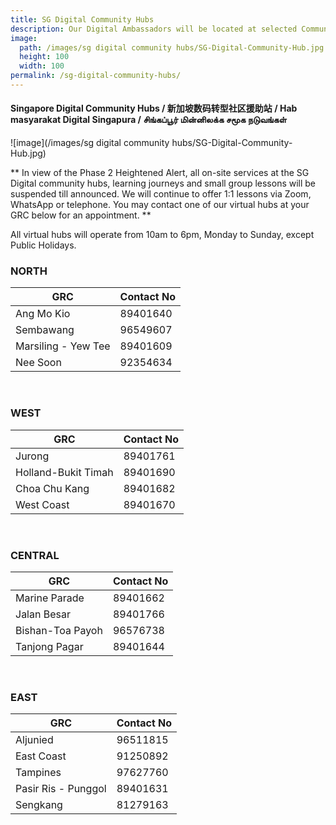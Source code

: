 ```yaml
---
title: SG Digital Community Hubs
description: Our Digital Ambassadors will be located at selected Community Clubs/Centres and Public Libraries, ready to provide 1-to-1 guidance on a customised package tailored to equip you for a digital life.
image:
  path: /images/sg digital community hubs/SG-Digital-Community-Hub.jpg
  height: 100
  width: 100
permalink: /sg-digital-community-hubs/
---
```


#### Singapore Digital Community Hubs / 新加坡数码转型社区援助站 / Hab masyarakat Digital Singapura / சிங்கப்பூர் மின்னிலக்க சமூக நடுவங்கள்

![image](/images/sg digital community hubs/SG-Digital-Community-Hub.jpg)

** In view of the Phase 2 Heightened Alert, all on-site services at the SG Digital community hubs, learning journeys and small group lessons will be suspended till announced. We will continue to offer 1:1 lessons via Zoom, WhatsApp or telephone. You may contact one of our virtual hubs at your GRC below for an appointment. **

All virtual hubs will operate from 10am to 6pm, Monday to Sunday, except Public Holidays.

### NORTH

| GRC | Contact No |
| ------------- | ------------- |
|Ang Mo Kio |	89401640 |
| Sembawang |	96549607 |
| Marsiling - Yew Tee |	89401609 |
| Nee Soon |	92354634 |

<br>

### WEST
| GRC |	Contact No |
| ------------- | ------------- |
| Jurong	| 89401761 |
| Holland-Bukit Timah |	89401690 |
| Choa Chu Kang |	89401682 |
| West Coast | 89401670 |

<br>

### CENTRAL
| GRC |	Contact No |
| ------------- | ------------- |
| Marine Parade |	89401662 |
| Jalan Besar	| 89401766 |
| Bishan-Toa Payoh	| 96576738 |
| Tanjong Pagar |	89401644 |

<br>

### EAST
| GRC	| Contact No |
| ------------- | ------------- |
| Aljunied |	96511815 |
| East Coast |	91250892 |
| Tampines |	97627760 |
| Pasir Ris - Punggol |	89401631 |
| Sengkang	| 81279163 |
